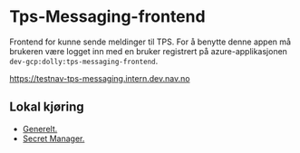 # Tps-Messaging-frontend

Frontend for kunne sende meldinger til TPS. For å benytte denne appen må brukeren være logget inn med en bruker registrert på
azure-applikasjonen `dev-gcp:dolly:tps-messaging-frontend`.

https://testnav-tps-messaging.intern.dev.nav.no

## Lokal kjøring
* [Generelt.](../../docs/local_general.md)
* [Secret Manager.](../../docs/local_secretmanager.md)
